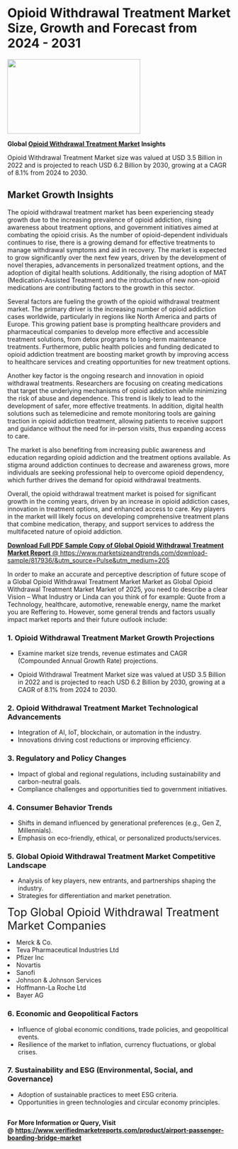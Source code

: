 <H1>Opioid Withdrawal Treatment Market Size, Growth and Forecast from 2024 - 2031</H1><img class="aligncenter size-medium wp-image-584254" src="https://thirdeyenews.in/wp-content/uploads/2024/09/Global-Market-Research-300x168.jpeg" alt="" width="300" height="168" /><p><strong>Global&nbsp;<a href="https://www.marketsizeandtrends.com/download-sample/817936/&amp;utm_source=Pulse&amp;utm_medium=205">Opioid Withdrawal Treatment Market</a> Insights</strong></p><p>Opioid Withdrawal Treatment Market size was valued at USD 3.5 Billion in 2022 and is projected to reach USD 6.2 Billion by 2030, growing at a CAGR of 8.1% from 2024 to 2030.</p><p><h2>Market Growth Insights</h2> <p>The opioid withdrawal treatment market has been experiencing steady growth due to the increasing prevalence of opioid addiction, rising awareness about treatment options, and government initiatives aimed at combating the opioid crisis. As the number of opioid-dependent individuals continues to rise, there is a growing demand for effective treatments to manage withdrawal symptoms and aid in recovery. The market is expected to grow significantly over the next few years, driven by the development of novel therapies, advancements in personalized treatment options, and the adoption of digital health solutions. Additionally, the rising adoption of MAT (Medication-Assisted Treatment) and the introduction of new non-opioid medications are contributing factors to the growth in this sector.</p> <p><a href="#"></a></p> <p>Several factors are fueling the growth of the opioid withdrawal treatment market. The primary driver is the increasing number of opioid addiction cases worldwide, particularly in regions like North America and parts of Europe. This growing patient base is prompting healthcare providers and pharmaceutical companies to develop more effective and accessible treatment solutions, from detox programs to long-term maintenance treatments. Furthermore, public health policies and funding dedicated to opioid addiction treatment are boosting market growth by improving access to healthcare services and creating opportunities for new treatment options.</p> <p>Another key factor is the ongoing research and innovation in opioid withdrawal treatments. Researchers are focusing on creating medications that target the underlying mechanisms of opioid addiction while minimizing the risk of abuse and dependence. This trend is likely to lead to the development of safer, more effective treatments. In addition, digital health solutions such as telemedicine and remote monitoring tools are gaining traction in opioid addiction treatment, allowing patients to receive support and guidance without the need for in-person visits, thus expanding access to care.</p> <p>The market is also benefiting from increasing public awareness and education regarding opioid addiction and the treatment options available. As stigma around addiction continues to decrease and awareness grows, more individuals are seeking professional help to overcome opioid dependency, which further drives the demand for opioid withdrawal treatments.</p> <p>Overall, the opioid withdrawal treatment market is poised for significant growth in the coming years, driven by an increase in opioid addiction cases, innovation in treatment options, and enhanced access to care. Key players in the market will likely focus on developing comprehensive treatment plans that combine medication, therapy, and support services to address the multifaceted nature of opioid addiction.</p> <p><a href="#"></p><p><span class=""><strong>Download Full PDF Sample Copy of Global Opioid Withdrawal Treatment Market Report</strong> @ <a href="https://www.marketsizeandtrends.com/download-sample/817936/&amp;utm_source=Pulse&amp;utm_medium=205" target="_blank">https://www.marketsizeandtrends.com/download-sample/817936/&amp;utm_source=Pulse&amp;utm_medium=205</a></span></p><p>In order to make an accurate and perceptive description of future scope of a Global&nbsp;Opioid Withdrawal Treatment Market Market as Global&nbsp;Opioid Withdrawal Treatment Market Market of 2025, you need to describe a clear Vision &ndash; What Industry or Linda can you think of for example: Quote from a Technology, healthcare, automotive, renewable energy, name the market you are Reffering to. However, some general trends and factors usually impact market reports and their future outlook include:</p><h3>1.&nbsp;<strong>Opioid Withdrawal Treatment Market Growth Projections</strong></h3><ul><li>Examine market size trends, revenue estimates and CAGR (Compounded Annual Growth Rate) projections.</li><li><p>Opioid Withdrawal Treatment Market size was valued at USD 3.5 Billion in 2022 and is projected to reach USD 6.2 Billion by 2030, growing at a CAGR of 8.1% from 2024 to 2030.</p></li></ul><h3>2.&nbsp;<strong>Opioid Withdrawal Treatment Market Technological Advancements</strong></h3><ul><li>Integration of AI, IoT, blockchain, or automation in the industry.</li><li>Innovations driving cost reductions or improving efficiency.</li></ul><h3>3.&nbsp;<strong>Regulatory and Policy Changes</strong></h3><ul><li>Impact of global and regional regulations, including sustainability and carbon-neutral goals.</li><li>Compliance challenges and opportunities tied to government initiatives.</li></ul><h3>4.&nbsp;<strong>Consumer Behavior Trends</strong></h3><ul><li>Shifts in demand influenced by generational preferences (e.g., Gen Z, Millennials).</li><li>Emphasis on eco-friendly, ethical, or personalized products/services.</li></ul><h3>5.&nbsp;<strong>Global Opioid Withdrawal Treatment Market Competitive Landscape</strong></h3><ul><li>Analysis of key players, new entrants, and partnerships shaping the industry.</li><li>Strategies for differentiation and market penetration.</li></ul><p data-pm-slice="1 1 []"><span style="color: inherit; font-family: inherit; font-size: 25px;">Top Global Opioid Withdrawal Treatment Market Companies</span></p><div class="" data-test-id=""><p><li>Merck & Co.</li><li> Teva Pharmaceutical Industries Ltd</li><li> Pfizer Inc</li><li> Novartis</li><li> Sanofi</li><li> Johnson & Johnson Services</li><li> Hoffmann-La Roche Ltd</li><li> Bayer AG</li></p></div><h3>6.&nbsp;<strong>Economic and Geopolitical Factors</strong></h3><ul><li>Influence of global economic conditions, trade policies, and geopolitical events.</li><li>Resilience of the market to inflation, currency fluctuations, or global crises.</li></ul><h3>7.&nbsp;<strong>Sustainability and ESG (Environmental, Social, and Governance)</strong></h3><ul><li>Adoption of sustainable practices to meet ESG criteria.</li><li>Opportunities in green technologies and circular economy principles.</li></ul><h2><strong style="font-size: 14px;">For More Information or Query, Visit @&nbsp;</strong><a style="background-color: #ffffff; font-size: 14px;" href="https://www.marketsizeandtrends.com/report/opioid-withdrawal-treatment-market/" target="_blank">https://www.verifiedmarketreports.com/product/airport-passenger-boarding-bridge-market</a></h2>

